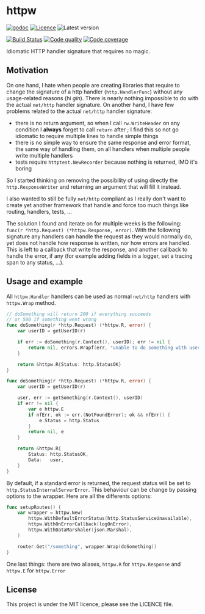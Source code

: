 # httpw

[![godoc](https://img.shields.io/badge/godoc-reference-blue.svg?style=for-the-badge)](https://godoc.org/github.com/krostar/httpw)
[![Licence](https://img.shields.io/github/license/krostar/httpw.svg?style=for-the-badge)](https://tldrlegal.com/license/mit-license)
![Latest version](https://img.shields.io/github/tag/krostar/httpw.svg?style=for-the-badge)

[![Build Status](https://img.shields.io/travis/krostar/httpw/master.svg?style=for-the-badge)](https://travis-ci.org/krostar/httpw)
[![Code quality](https://img.shields.io/codacy/grade/84f74110bd71455ea3a20b4163be7010/master.svg?style=for-the-badge)](https://app.codacy.com/project/krostar/httpw/dashboard)
[![Code coverage](https://img.shields.io/codacy/coverage/84f74110bd71455ea3a20b4163be7010.svg?style=for-the-badge)](https://app.codacy.com/project/krostar/httpw/dashboard)

Idiomatic HTTP handler signature that requires no magic.

## Motivation

On one hand, I hate when people are creating libraries that require
to change the signature of a http handler (`http.HandlerFunc`)
without any usage-related reasons (hi _gin_).
There is nearly nothing impossible to do with the actual `net/http` handler signature. On another hand, I have few problems related to the actual `net/http` handler signature:

-   there is no return argument, so when I call `rw.WriteHeader` on any condition
    I **always** forget to call `return` after ; I find this so not go idiomatic
    to require multiple lines to handle simple things
-   there is no simple way to ensure the same response and error format,
    the same way of handling them, on all handlers when multiple people
    write multiple handlers
-   tests require `httptest.NewRecorder` because nothing is returned,
    IMO it's boring

So I started thinking on removing the possibility of using directly the 
`http.ResponseWriter` and returning an argument that will fill it instead.

I also wanted to still be fully `net/http` compliant as I really don't want to
create yet another framework that handle and force too much things like routing,
handlers, tests, ...

The solution I found and iterate on for multiple weeks is the following:
`func(r *http.Request) (*httpw.Response, error)`. With the following signature
any handlers can handle the request as they would normally do, yet does not handle
how response is written, nor how errors are handled. This is left to a callback
that write the response, and another callback to handle the error, if any (for
example adding fields in a logger, set a tracing span to any status, ...).

## Usage and example

All `httpw.Handler` handlers can be used as normal `net/http` handlers with
`httpw.Wrap` method.

```go
// doSomething will return 200 if everything succeeds
// or 500 if something went wrong
func doSomething(r *http.Request) (*httpw.R, error) {
    var userID = getUserID(r)

    if err := doSomething(r.Context(), userID); err != nil {
        return nil, errors.Wrapf(err, "unable to do something with user %s", userID)
    }

    return &httpw.R{Status: http.StatusOK}
}
```

```go
func doSomething(r *http.Request) (*httpw.R, error) {
    var userID = getUserID(r)

    user, err := getSomething(r.Context(), userID)
    if err != nil {
        var e httpw.E
        if nfErr, ok := err.(NotFoundError); ok && nfErr() {
            e.Status = http.Status
        }
        return nil, e
    }

    return &httpw.R{
        Status: http.StatusOK,
        Data:   user,
    }
}
```

By default, if a standard error is returned, the request status will be set to
`http.StatusInternalServerError`. This behaviour can be change by passing options
to the wrapper. Here are all the differents options:

```go
func setupRoutes() {
    var wrapper = httpw.New(
        httpw.WithDefaultErrorStatus(http.StatusServiceUnavailable),
        httpw.WithOnErrorCallback(logOnError),
        httpw.WithDataMarshaler(json.Marshal),
    )

    router.Get("/something", wrapper.Wrap(doSomething))
}
```

One last things: there are two aliases, `httpw.R` for `httpw.Response` and
`httpw.E` for `httpw.Error`

## License

This project is under the MIT licence, please see the LICENCE file.

